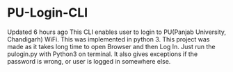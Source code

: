 # PU-Login-CLI
  Updated 6 hours ago This CLI enables user to login to PU(Panjab University, Chandigarh) WiFi. This was implemented in python 3. This project was made as it takes long time to open Browser and then Log In.
Just run the pulogin.py with Python3 on terminal.
It also gives exceptions if the password is wrong, or user is logged in somewhere else.
